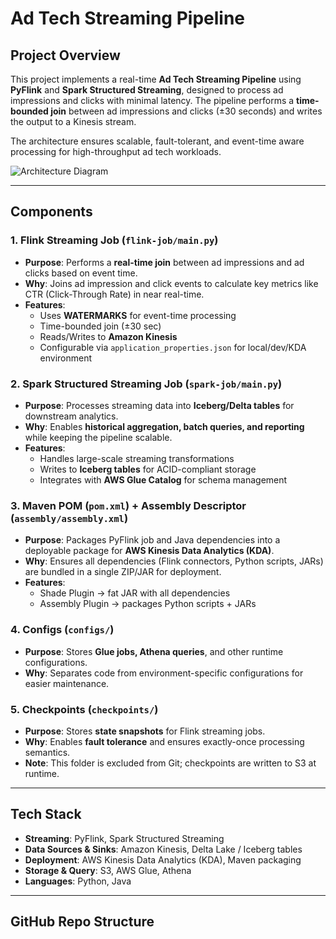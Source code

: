 # Ad Tech Streaming Pipeline

## Project Overview
This project implements a real-time **Ad Tech Streaming Pipeline** using **PyFlink** and **Spark Structured Streaming**, designed to process ad impressions and clicks with minimal latency. The pipeline performs a **time-bounded join** between ad impressions and clicks (±30 seconds) and writes the output to a Kinesis stream.  

The architecture ensures scalable, fault-tolerant, and event-time aware processing for high-throughput ad tech workloads.

![Architecture Diagram](diagrams/ad_tech.png)

---

## Components

### 1. Flink Streaming Job (`flink-job/main.py`)
- **Purpose**: Performs a **real-time join** between ad impressions and ad clicks based on event time.  
- **Why**: Joins ad impression and click events to calculate key metrics like CTR (Click-Through Rate) in near real-time.  
- **Features**:
  - Uses **WATERMARKS** for event-time processing
  - Time-bounded join (±30 sec)
  - Reads/Writes to **Amazon Kinesis**
  - Configurable via `application_properties.json` for local/dev/KDA environment  

### 2. Spark Structured Streaming Job (`spark-job/main.py`)
- **Purpose**: Processes streaming data into **Iceberg/Delta tables** for downstream analytics.  
- **Why**: Enables **historical aggregation, batch queries, and reporting** while keeping the pipeline scalable.  
- **Features**:
  - Handles large-scale streaming transformations
  - Writes to **Iceberg tables** for ACID-compliant storage
  - Integrates with **AWS Glue Catalog** for schema management  

### 3. Maven POM (`pom.xml`) + Assembly Descriptor (`assembly/assembly.xml`)
- **Purpose**: Packages PyFlink job and Java dependencies into a deployable package for **AWS Kinesis Data Analytics (KDA)**.  
- **Why**: Ensures all dependencies (Flink connectors, Python scripts, JARs) are bundled in a single ZIP/JAR for deployment.  
- **Features**:
  - Shade Plugin → fat JAR with all dependencies  
  - Assembly Plugin → packages Python scripts + JARs  

### 4. Configs (`configs/`)
- **Purpose**: Stores **Glue jobs, Athena queries**, and other runtime configurations.  
- **Why**: Separates code from environment-specific configurations for easier maintenance.  

### 5. Checkpoints (`checkpoints/`)
- **Purpose**: Stores **state snapshots** for Flink streaming jobs.  
- **Why**: Enables **fault tolerance** and ensures exactly-once processing semantics.  
- **Note**: This folder is excluded from Git; checkpoints are written to S3 at runtime.  

---

## Tech Stack
- **Streaming**: PyFlink, Spark Structured Streaming  
- **Data Sources & Sinks**: Amazon Kinesis, Delta Lake / Iceberg tables  
- **Deployment**: AWS Kinesis Data Analytics (KDA), Maven packaging  
- **Storage & Query**: S3, AWS Glue, Athena  
- **Languages**: Python, Java  

---

## GitHub Repo Structure

